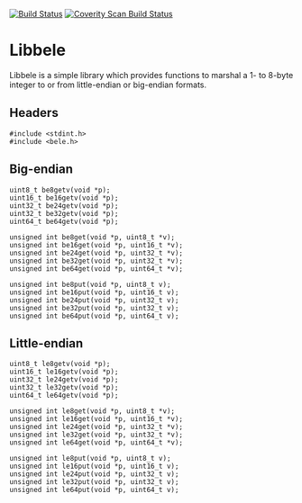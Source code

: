 [![Build Status](https://github.com/0intro/libbele/workflows/C/badge.svg)](https://github.com/0intro/libbele/actions/workflows/c.yml)
[![Coverity Scan Build Status](https://scan.coverity.com/projects/7835/badge.svg)](https://scan.coverity.com/projects/7835)

Libbele
=======

Libbele is a simple library which provides functions to marshal a
1- to 8-byte integer to or from little-endian or big-endian formats.

Headers
-------

```
#include <stdint.h>
#include <bele.h>
```

Big-endian
----------

```
uint8_t be8getv(void *p);
uint16_t be16getv(void *p);
uint32_t be24getv(void *p);
uint32_t be32getv(void *p);
uint64_t be64getv(void *p);

unsigned int be8get(void *p, uint8_t *v);
unsigned int be16get(void *p, uint16_t *v);
unsigned int be24get(void *p, uint32_t *v);
unsigned int be32get(void *p, uint32_t *v);
unsigned int be64get(void *p, uint64_t *v);

unsigned int be8put(void *p, uint8_t v);
unsigned int be16put(void *p, uint16_t v);
unsigned int be24put(void *p, uint32_t v);
unsigned int be32put(void *p, uint32_t v);
unsigned int be64put(void *p, uint64_t v);
```

Little-endian
-------------

```
uint8_t le8getv(void *p);
uint16_t le16getv(void *p);
uint32_t le24getv(void *p);
uint32_t le32getv(void *p);
uint64_t le64getv(void *p);

unsigned int le8get(void *p, uint8_t *v);
unsigned int le16get(void *p, uint16_t *v);
unsigned int le24get(void *p, uint32_t *v);
unsigned int le32get(void *p, uint32_t *v);
unsigned int le64get(void *p, uint64_t *v);

unsigned int le8put(void *p, uint8_t v);
unsigned int le16put(void *p, uint16_t v);
unsigned int le24put(void *p, uint32_t v);
unsigned int le32put(void *p, uint32_t v);
unsigned int le64put(void *p, uint64_t v);
```
